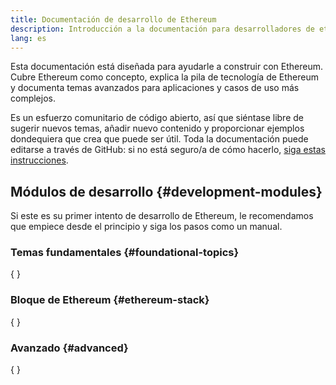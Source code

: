 ```yaml
---
title: Documentación de desarrollo de Ethereum
description: Introducción a la documentación para desarrolladores de ethereum.org.
lang: es
---
```


Esta documentación está diseñada para ayudarle a construir con Ethereum. Cubre Ethereum como concepto, explica la pila de tecnología de Ethereum y documenta temas avanzados para aplicaciones y casos de uso más complejos.

Es un esfuerzo comunitario de código abierto, así que siéntase libre de sugerir nuevos temas, añadir nuevo contenido y proporcionar ejemplos dondequiera que crea que puede ser útil. Toda la documentación puede editarse a través de GitHub: si no está seguro/a de cómo hacerlo, [ siga estas instrucciones](https://github.com/ethereum/ethereum-org-website/blob/dev/docs/editing-markdown.md).

## Módulos de desarrollo \{#development-modules}

Si este es su primer intento de desarrollo de Ethereum, le recomendamos que empiece desde el principio y siga los pasos como un manual.

### Temas fundamentales \{#foundational-topics}

{
	<DeveloperDocsLinks headerId="foundational-topics" />
}

### Bloque de Ethereum \{#ethereum-stack}

{
	<DeveloperDocsLinks headerId="ethereum-stack" />
}

### Avanzado \{#advanced}

{
	<DeveloperDocsLinks headerId="advanced" />
}
